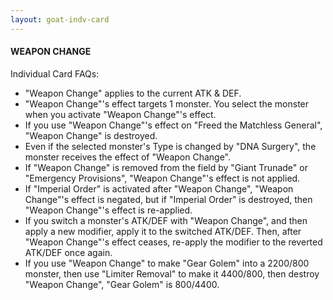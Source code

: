 ```yaml
---
layout: goat-indv-card
---
```


#### WEAPON CHANGE

Individual Card FAQs:

*   "Weapon Change" applies to the current ATK & DEF.
*   "Weapon Change"'s effect targets 1 monster. You select the monster when you activate "Weapon Change"'s effect.
*   If you use "Weapon Change"'s effect on "Freed the Matchless General", "Weapon Change" is destroyed.
*   Even if the selected monster's Type is changed by "DNA Surgery", the monster receives the effect of "Weapon Change".
*   If "Weapon Change" is removed from the field by "Giant Trunade" or "Emergency Provisions", "Weapon Change"'s effect is not applied.
*   If "Imperial Order" is activated after "Weapon Change", "Weapon Change"'s effect is negated, but if "Imperial Order" is destroyed, then "Weapon Change"'s effect is re-applied.
*   If you switch a monster's ATK/DEF with "Weapon Change", and then apply a new modifier, apply it to the switched ATK/DEF. Then, after "Weapon Change"'s effect ceases, re-apply the modifier to the reverted ATK/DEF once again.
*   If you use "Weapon Change" to make "Gear Golem" into a 2200/800 monster, then use "Limiter Removal" to make it 4400/800, then destroy "Weapon Change", "Gear Golem" is 800/4400.